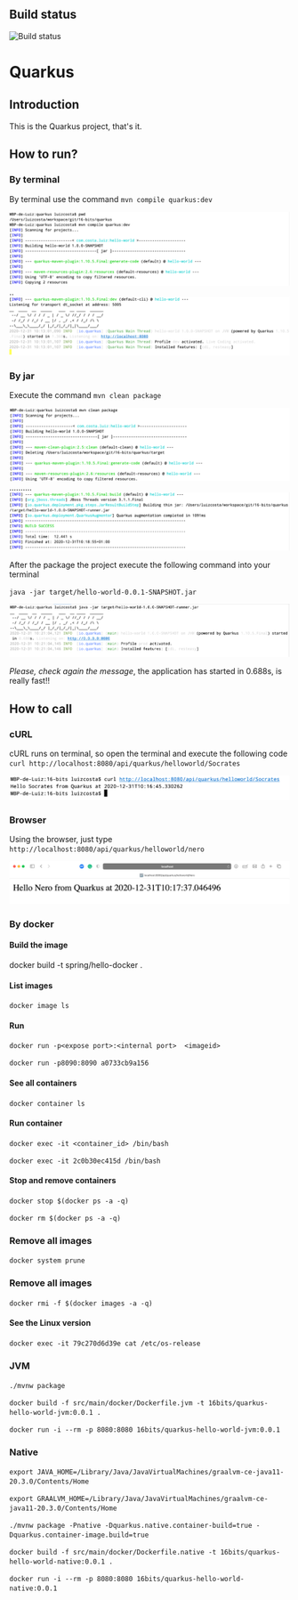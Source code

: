 ## Build status
![Build status](https://github.com/luizgustavocosta/16-bits-quarkus/workflows/Java%20CI%20with%20Maven/badge.svg) 


# Quarkus

## Introduction
This is the Quarkus project, that's it.

## How to run?

### By terminal
By terminal use the command ``mvn compile quarkus:dev``

![](src/main/resources/helloworld/mvn-dev.png) 
..
![](src/main/resources/helloworld/mvn-dev-success.png) 

### By jar
Execute the command ``mvn clean package``

![](src/main/resources/helloworld/mvn-package.png) 
..........
![](src/main/resources/helloworld/mvn-success.png) 

After the package the project execute the following command into your terminal

``java -jar target/hello-world-0.0.1-SNAPSHOT.jar``

![](src/main/resources/helloworld/running.png)

*Please, check again the message*, the application has started in 0.688s, is really fast!!  


## How to call

### cURL
cURL runs on terminal, so open the terminal and execute the following code 
``curl http://localhost:8080/api/quarkus/helloworld/Socrates``

![](src/main/resources/helloworld/curl.png)

### Browser

Using the browser, just type ``http://localhost:8080/api/quarkus/helloworld/nero``

![](src/main/resources/helloworld/browser.png)
 
 
### By docker

#### Build the image
docker build -t spring/hello-docker .

#### List images

``docker image ls``

#### Run
``docker run -p<expose port>:<internal port>  <imageid>``
 
``docker run -p8090:8090 a0733cb9a156``

#### See all containers
``docker container ls``

#### Run container
``docker exec -it <container_id> /bin/bash``
 
``docker exec -it 2c0b30ec415d /bin/bash``

#### Stop and remove containers
``docker stop $(docker ps -a -q)``

``docker rm $(docker ps -a -q)``

### Remove all images
``docker system prune``

### Remove all images 
``docker rmi -f $(docker images -a -q)``

#### See the Linux version
``docker exec -it 79c270d6d39e cat /etc/os-release``

### JVM
``./mvnw package``

``docker build -f src/main/docker/Dockerfile.jvm -t 16bits/quarkus-hello-world-jvm:0.0.1 .``

``docker run -i --rm -p 8080:8080 16bits/quarkus-hello-world-jvm:0.0.1``

### Native
``export JAVA_HOME=/Library/Java/JavaVirtualMachines/graalvm-ce-java11-20.3.0/Contents/Home``

``export GRAALVM_HOME=/Library/Java/JavaVirtualMachines/graalvm-ce-java11-20.3.0/Contents/Home``

``./mvnw package -Pnative -Dquarkus.native.container-build=true -Dquarkus.container-image.build=true`` 

``docker build -f src/main/docker/Dockerfile.native -t 16bits/quarkus-hello-world-native:0.0.1 .``

``docker run -i --rm -p 8080:8080 16bits/quarkus-hello-world-native:0.0.1``